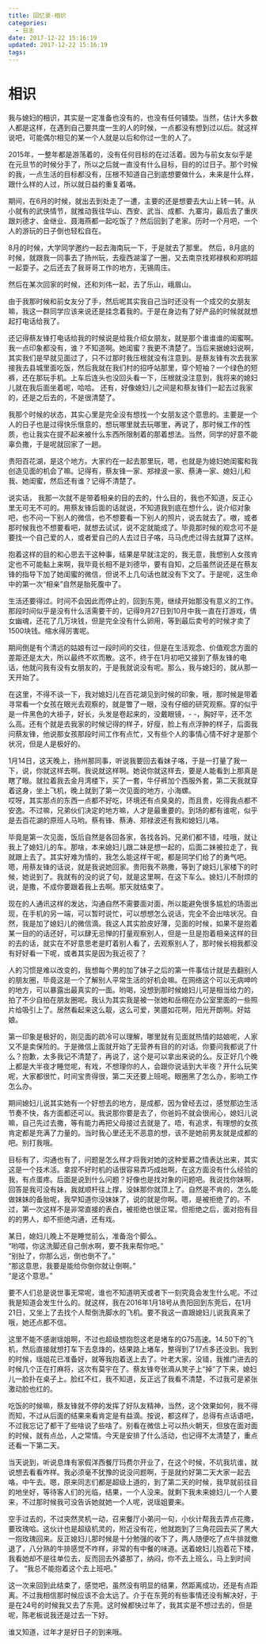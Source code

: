 ```yaml
---
title: 回忆录-相识
categories:
  - 日志
date: 2017-12-22 15:16:19
updated: 2017-12-22 15:16:19
tags:
---
```

  
  # 相识
  我与媳妇的相识，其实是一定准备也没有的，也没有任何铺垫。当然，估计大多数人都是这样，在遇到自己要共度一生的人的时候，一点都没有想到过以后。就这样说吧，可能偶尔相见的某一个人就是以后和你过一生的人了。 
<!--more -->  	 
  2015年，一整年都是游荡着的，没有任何目标的在过活着。因为与前女友似乎是在元旦节的时候分手了，所以之后就一直没有什么目标，目的的过日子。那个时候的我，一点生活的目标都没有，压根不知道自己到底想要做什么，未来是什么样，跟什么样的人过，所以就日益的重复着咯。 
  	 
  期间，在6月的时候，就出去到处走了一遭，主要的还是想要去大山上转一转。从小就有的武侠情节，就推动我往华山、西安、武当、成都、九寨沟，最后去了重庆跟刘德才、金继业、聂海燕都一起吃饭了？然后回到了老家。历时一个月吧，一个人的游玩的日子倒也轻松自在。 
  
  8月的时候，大学同学邀约一起去海南玩一下，于是就去了那里。 然后，8月底的时候，就跟我一同事去了扬州玩，去瘦西湖溜了一圈，又去南京找郑禄枫和郑明超一起耍子。之后还去了我哥哥工作的地方，无锡周庄。
  
  然后在某次回家的时候，还和刘伟一起，去了乐山，峨眉山。 
  	 
  由于我那时候和前女友分了手，然后呢其实我自己当时还没有一个成交的女朋友嘛，我这一群同学应该来说还是挂念着我的。于是在身边有了好产品的时候就就想起打电话给我了。   
  
  还记得蔡友锋打电话给我的时候说是给我介绍女朋友，就是那个谁谁谁的闺蜜啊。我一点印象都没有，谁？不知道啊。她闺蜜？我更不清楚了。当后来据媳妇说啊，其实我们是早就见面过了，只不过那时我压根就没有注意到。是蔡友锋有次去我家接我去县城里面吃饭，然后我就在我们村的招呼站那里，穿个短袖？一个绿色的短裤，还在那玩手机。上车后连头也没回头看一下，压根就没注意到，我将来的媳妇儿就在我后面坐着呢，哈哈。  还有，好像媳妇儿之间是和蔡友锋们一起去过我家的，还是之后去的，不是很清楚了。  
  
  我那个时候的状态，其实心里是完全没有想找一个女朋友这个意思的。主要是一个人的日子也是过得快乐惬意的，想玩哪里就去玩哪里，再说了，那时候工作的性质，也让我实在提不起来被什么东西所限制着的那着想法。当然，同学的好意不能辜负撒，于是呢就回家了一趟。  
  
  贵阳百花湖，是这个地方。大家约在一起去那里玩，嗯，也就是为媳妇她闺蜜和我创造见面的机会了嘛。记得有，蔡友锋一家、郑禄波一家、蔡涛一家、媳妇儿和我、她闺蜜，然后还有谁？记得不清楚了。  
  
  说实话， 我那一次就不是带着相亲的目的去的，什么目的，我也不知道，反正心里无可无不可的。用蔡友锋后面的话就说，不知道我到底在想什么，说介绍对象吧，也不问一下别人的微信，也不想要看一下别人的照片，说去就去了。嗷，或者那时候我也不想要看吧，就想去试试，说不定就能成了。毕竟那时候的观念可不是要找一个自己爱的人，或者爱自己的人去过日子咯，马马虎虎过得去就算了这样。  
  
  抱着这样的目的和心思去干这种事，结果是早就注定的，我无意，我想别人女孩肯定也不可能黏上来啊，我毕竟长相不是刘德华，要有自知，之后虽然说还是在蔡友锋的指导下加了她闺蜜的微信，但说不上几句话也就没有下文了。于是呢，这生命中的第一次“相亲”自然是胎死腹中了。  
  
  生活还要得过。时间不会因此而停止的，回到东莞，继续开始那没有意义的工作。那段时间似乎是没有什么活需要干的，记得9月27日到10月中我一直在打游戏，倩女幽魂，还花了几万块钱，但是完全没有什么卵用，等到最后卖号的时候才卖了1500块钱。缩水得厉害呢。  
  
  期间倒是有个清远的姑娘有过一段时间的交往，但是在生活观念、价值观念方面的差距还是太大，所以最终不欢而散。这不，终于在1月初吧又接到了蔡友锋的电话，他就问我有没有女朋友的，于是我就说没有呢。那么，我与媳妇的，就从那一天开始了。
  
  在这里，不得不谈一下，我对媳妇儿在百花湖见到时候的印象，哦，那时候是带着寻常看一个女孩在眼光去观察的，就是瞥了一眼，没有仔细的研究观察。穿的似乎是一件黑色的大褂子，好长，头发是卷起来的，没戴眼镜，- -，胸好平，还不怎么高。还有个就是去我家的时候记得的样子，好瘦，脸上有点浮肿的样子，后面我问蔡友锋，他说那女孩那段时间工作有点忙，又有些个人的事情心情不好才是那个状况，但是人是极好的。  
  
  1月14日，这天晚上，扬州那同事，听说我要回去看妹子咯，于是一打量了我一下，说，你就这样去啊。我说就这样啊。她说你就这样去，要是人能看到上那真是瞎了眼。就拉着我去金月湾楼下，买了一套，牛仔裤加个西服外套，第二天我就穿着这身，坐上飞机，晚上就到了第一次见面的地方，小海螺。  
  哎呀，其实那点的东西一点都不好吃，环境还有点臭臭的，而且贵，吃得我点都不安逸。不过嘛，兄弟伙们决定的地方嘛，人才是最重要的。到场的都有谁呢，似乎是去百花湖的原班人马哟。蔡有锋、蔡涛、郑禄波还有我和媳妇儿咯。
  
  毕竟是第一次见面，饭后自然是各回各家，各找各妈。兄弟们都不错，哇哦，就让我上了媳妇儿的车。那啥，本来媳妇儿跟二妹是想一起的，后面二妹被拉走了，我就跟上去了。其实好难为情的，我怎么能这样干呢，都是同学们给了的勇气吧。嗯，用蔡友锋的话说，就是我说她回家。贵阳我不熟撒，等到了媳妇儿家楼下的时候，她说到了。我就有的没的说了句，就是这里啊，在这下车么。媳妇儿不耐烦的说，是撒，不成你要跟着我上去啊。那天就结束了。
  
  现在的人通讯这样的发达，沟通自然不需要面对面，所以能避免很多尴尬的场面出现，在手机的另一端，可以暂时说忙，可以想想怎么说话，完全不会出啥状况。自然，我是加了媳妇儿的微信滴。我这人其实脸皮好薄，见面的时候，如果不是抱着某一目的的话还好，可以肆无忌惮的打量观察别人，但是一旦是抱着相亲这样的目的去的话，就实在不好意思老是盯着别人看了，去观察别人了，那时候长相我都没有好好看一下呢，或者其实是因为我近视了？  
  
  人的习惯是难以改变的，我想每个男的加了妹子之后的第一件事估计就是去翻别人的朋友圈，毕竟这是一个了解别人平常生活的好机会嘛。在网络这个可以无病呻吟的地方，可以暴露出最真实的一面。哟喝，没想到那时候媳妇儿可是相当给力的，拍了不少自拍在朋友圈呢。我认为其实我是被一张她和岳栩在办公室里面的一些照片给吸引上了。居然看起来这么靓，这么可爱，笑靥如花啊，阳光开朗啊。好姑娘。  
  
  第一印象是极好的，刚见面的疏冷可以理解，哪里就有见面就热情的姑娘呢，人家又不是卖保险的。于是微信上面就开始了无营养有目的的对话。你要问我都说了什么？抱歉，太多我记不清楚了，再说了，这个是可以拿出来说的么。反正好几个晚上都是大半夜才睡觉呢，有戏，不想理你的人，会跟你说话到大半夜？开什么玩笑呢，大家都很忙，时间宝贵得很，第二天还要上班呢。眼圈黑了怎么办，影响工作怎么办。  
  
  期间媳妇儿说其实她有一个好想去的地方，是成都，因为曾经去过，感觉那边生活节奏不快，各方面都还可以。我说那你要是去了，你爸妈不就会很闹心，媳妇儿说嘛，自己先过去撒，等有能力再把父母接过去就是了。唔，有追求，有理想的女孩肯定都是充满了力量的。当时我心里还无不恶意的想，该不是她前男友就是成都的吧。别打我哦。  
  
  目标有了，沟通也有了，问题是怎么样才将我对她的这种爱慕之情表达出来，其实这是一个技术活。拿捏不好时机的话很容易弄巧成拙啊，在这方面没有什么经验的我，有点蛋疼。后面是说到什么问题？好像也是找对象的问题吧。我说找你妹啊，回答是我可没有妹，我就顺杆往上撑，没妹那你就顶上了。自然是不肯的，怎么能做妹妹的备胎呢，我早知道你没妹妹了，说的就是你啊。嗯，是被拒绝了的。不过，第一次这样不是非常直接的表白，被拒绝也很正常。但拒绝之后，面对抱有目的的男人，却不拒绝沟通，还有戏。  
  
  某日，媳妇儿晚上不是睡觉前么，准备泡个脚么。  
  “哟喂，你这洗脚还自己倒水啊，要不我来帮你吧。”  
  “别扯了，你那么远，倒也倒不了。”  
  “那这意思，我要是能给你倒你就让倒啊。”  
  “是这个意思。”  
  
  要不人们总是说世事无常呢，谁也不知道明天或者下一刻究竟会发生什么呢。不过我是知道会发生什么的。就这样，我在2016年1月18号从贵阳回到东莞后，在1月21日，又坐上了去找个人帮倒洗脚水的飞机。要不我这一直跟媳妇儿说我真来了哦，她还点都不信。  
  
  这里不能不感谢瑶姐啊，不过也超级想抱怨这老是堵车的G75高速。14.50下的飞机，然后直接就想打车下去息烽的，结果路上堵车，整得到了17点多还没到。我到的时候，瑶姐花已准备好，就等我抱着送上去了。叶老大家，没错，我推门进去的时候几个正在打麻将，这次有莫宇在了。蔡友锋夸张滴从凳子上“掉”了下来，媳妇儿一脸扑在桌子上。脸红不红，我不知道，反正远了我看不清楚，不过我可是紧张激动脸也红的。   
  
  吃饭的时候嘛，蔡友锋就不停的发挥了好队友精神，当然，这个效果如何，我不得而知，不过从后面的结果来看肯定是有益滴。按说，都这样了，总得有点话语吧，不过我忘记了都干了些啥说了些啥了。别看在微信上可以热火朝天，但放在面对面的时候，就有点怂，人之常情。今天是安排了什么活动，也记得不太清楚了，重点还看一下第二天。  
  
  当天说到，听说息烽有家假洋西餐厅玛费尔开业了，在这个时候，不坑我坑谁，就说想去看看咋样。我必须毫不犹豫的说没问题啊，于是就约好第二天大家一起去咯，中午去。嗯，原来同志们都是超级上道的，到了第二天的时候，我早就前往目的地坐好，等待客人们的光临，结果，一个人没来。就剩下我未来媳妇儿一个人要来，不过那时候我可没告诉她就她一个人呢，说瑶姐要来。  
  
  空手过去的，不过突然灵机一动，召来餐厅小弟问一句，小伙计帮我去弄点花撒，要玫瑰哈。这伙计也是超级机灵的，附近没有花，他就跑到了三角花园去买了黑大一抱玫瑰回来。反正媳妇儿那时候是十分勉强的收下了，两人随便吃了点牛排就撤退了，八分熟的牛排感觉不咋样，非常的有中餐的味道。送着媳妇儿抱着花下楼，我看她却不是往单位去，反而回去外婆那了，纳闷，你不去上班么，马上到时间了。
  “我总不能抱着这个去上班吧。”
  
  这一次来回到此结束了，感觉吧，虽然没有明显的结果，然距离成功，还是有点距离。不过我相信那时候应该不会太远了。介于在东莞的有些事情还没有解决好，于是在24号的时候我又去了东莞。这时候都快过年了，我其实是不想过去的，但是呢，陈老板说我还是过去一下好。
  
  谁又知道，过年才是好日子的到来哦。
